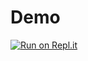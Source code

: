 # Demo

[![Run on Repl.it](https://replit.com/badge/github/snowden1010/Demo)](https://replit.com/new/github/snowden1010/Demo)
